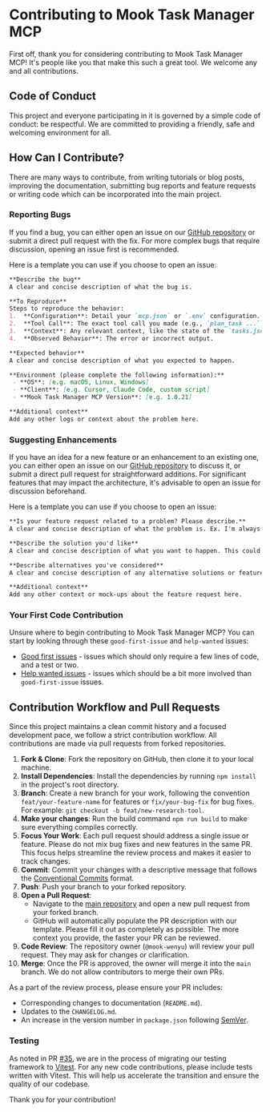 # Contributing to Mook Task Manager MCP

First off, thank you for considering contributing to Mook Task Manager MCP! It's people like you that make this such a great tool. We welcome any and all contributions.

## Code of Conduct

This project and everyone participating in it is governed by a simple code of conduct: be respectful. We are committed to providing a friendly, safe and welcoming environment for all.

## How Can I Contribute?

There are many ways to contribute, from writing tutorials or blog posts, improving the documentation, submitting bug reports and feature requests or writing code which can be incorporated into the main project.

### Reporting Bugs

If you find a bug, you can either open an issue on our [GitHub repository](https://github.com/mook-wenyu/task-manager-mcp/issues) or submit a direct pull request with the fix. For more complex bugs that require discussion, opening an issue first is recommended.

Here is a template you can use if you choose to open an issue:

```markdown
**Describe the bug**
A clear and concise description of what the bug is.

**To Reproduce**
Steps to reproduce the behavior:
1.  **Configuration**: Detail your `mcp.json` or `.env` configuration.
2.  **Tool Call**: The exact tool call you made (e.g., `plan_task ...`).
3.  **Context**: Any relevant context, like the state of the `tasks.json` file.
4.  **Observed Behavior**: The error or incorrect output.

**Expected behavior**
A clear and concise description of what you expected to happen.

**Environment (please complete the following information):**
 - **OS**: [e.g. macOS, Linux, Windows]
 - **Client**: [e.g. Cursor, Claude Code, custom script]
 - **Mook Task Manager MCP Version**: [e.g. 1.0.21]

**Additional context**
Add any other logs or context about the problem here.
```

### Suggesting Enhancements

If you have an idea for a new feature or an enhancement to an existing one, you can either open an issue on our [GitHub repository](https://github.com/mook-wenyu/task-manager-mcp/issues) to discuss it, or submit a direct pull request for straightforward additions. For significant features that may impact the architecture, it's advisable to open an issue for discussion beforehand.

Here is a template you can use if you choose to open an issue:

```markdown
**Is your feature request related to a problem? Please describe.**
A clear and concise description of what the problem is. Ex. I'm always frustrated when [...]

**Describe the solution you'd like**
A clear and concise description of what you want to happen. This could include new tools, or changes to existing tool behaviors.

**Describe alternatives you've considered**
A clear and concise description of any alternative solutions or features you've considered.

**Additional context**
Add any other context or mock-ups about the feature request here.
```

### Your First Code Contribution

Unsure where to begin contributing to Mook Task Manager MCP? You can start by looking through these `good-first-issue` and `help-wanted` issues:

-   [Good first issues](https://github.com/mook-wenyu/task-manager-mcp/issues?q=is%3Aissue+is%3Aopen+label%3A%22good+first+issue%22) - issues which should only require a few lines of code, and a test or two.
-   [Help wanted issues](https://github.com/mook-wenyu/task-manager-mcp/issues?q=is%3Aissue+is%3Aopen+label%3A%22help+wanted%22) - issues which should be a bit more involved than `good-first-issue` issues.

## Contribution Workflow and Pull Requests

Since this project maintains a clean commit history and a focused development pace, we follow a strict contribution workflow. All contributions are made via pull requests from forked repositories.

1.  **Fork & Clone**: Fork the repository on GitHub, then clone it to your local machine.
2.  **Install Dependencies**: Install the dependencies by running `npm install` in the project's root directory.
3.  **Branch**: Create a new branch for your work, following the convention `feat/your-feature-name` for features or `fix/your-bug-fix` for bug fixes. For example: `git checkout -b feat/new-research-tool`.
4.  **Make your changes**: Run the build command `npm run build` to make sure everything compiles correctly.
5.  **Focus Your Work**: Each pull request should address a single issue or feature. Please do not mix bug fixes and new features in the same PR. This focus helps streamline the review process and makes it easier to track changes.
6.  **Commit**: Commit your changes with a descriptive message that follows the [Conventional Commits](https://www.conventionalcommits.org/en/v1.0.0/) format.
7.  **Push**: Push your branch to your forked repository.
8.  **Open a Pull Request**:
    - Navigate to the [main repository](https://github.com/mook-wenyu/task-manager-mcp/pulls) and open a new pull request from your forked branch.
    - GitHub will automatically populate the PR description with our template. Please fill it out as completely as possible. The more context you provide, the faster your PR can be reviewed.
9.  **Code Review**: The repository owner (`@mook-wenyu`) will review your pull request. They may ask for changes or clarification.
10. **Merge**: Once the PR is approved, the owner will merge it into the `main` branch. We do not allow contributors to merge their own PRs.

As a part of the review process, please ensure your PR includes:
- Corresponding changes to documentation (`README.md`).
- Updates to the `CHANGELOG.md`.
- An increase in the version number in `package.json` following [SemVer](http://semver.org/).

### Testing

As noted in PR [#35](https://github.com/mook-wenyu/task-manager-mcp/pull/35), we are in the process of migrating our testing framework to [Vitest](https://vitest.dev/). For any new code contributions, please include tests written with Vitest. This will help us accelerate the transition and ensure the quality of our codebase.

Thank you for your contribution!
